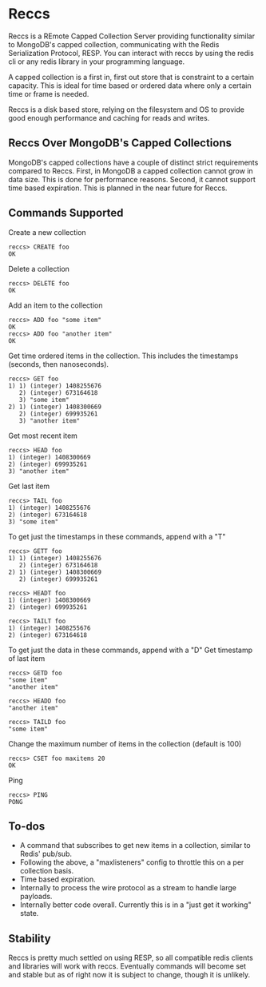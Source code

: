 # Reccs

Reccs is a REmote Capped Collection Server providing functionality similar to 
MongoDB's capped collection, communicating with the Redis Serialization 
Protocol, RESP. You can interact with reccs by using the redis cli or any redis
library in your programming language.

A capped collection is a first in, first out store that is constraint to a
certain capacity. This is ideal for time based or ordered data where only a
certain time or frame is needed.

Reccs is a disk based store, relying on the filesystem and OS to provide good
enough performance and caching for reads and writes. 


## Reccs Over MongoDB's Capped Collections

MongoDB's capped collections have a couple of distinct strict requirements
compared to Reccs. First, in MongoDB a capped collection cannot grow in data
size. This is done for performance reasons. Second, it cannot support time based
expiration. This is planned in the near future for Reccs.


## Commands Supported

Create a new collection

	reccs> CREATE foo
	OK

Delete a collection

	reccs> DELETE foo
	OK

Add an item to the collection

	reccs> ADD foo "some item"
	OK
	reccs> ADD foo "another item"
	OK

Get time ordered items in the collection. This includes the timestamps (seconds,
then nanoseconds).

	reccs> GET foo
	1) 1) (integer) 1408255676
	   2) (integer) 673164618
	   3) "some item"
	2) 1) (integer) 1408300669
	   2) (integer) 699935261
	   3) "another item"

Get most recent item

	reccs> HEAD foo
	1) (integer) 1408300669
	2) (integer) 699935261
	3) "another item"

Get last item

	reccs> TAIL foo
	1) (integer) 1408255676
	2) (integer) 673164618
	3) "some item"

To get just the timestamps in these commands, append with a "T"

	reccs> GETT foo
	1) 1) (integer) 1408255676
	   2) (integer) 673164618
	2) 1) (integer) 1408300669
	   2) (integer) 699935261

	reccs> HEADT foo
	1) (integer) 1408300669
	2) (integer) 699935261

	reccs> TAILT foo
	1) (integer) 1408255676
	2) (integer) 673164618

To get just the data in these commands, append with a "D"
Get timestamp of last item

	reccs> GETD foo
	"some item"
	"another item"

	reccs> HEADD foo
	"another item"

	reccs> TAILD foo
	"some item"

Change the maximum number of items in the collection (default is 100)

	reccs> CSET foo maxitems 20
	OK

Ping

	reccs> PING
	PONG


## To-dos

- A command that subscribes to get new items in a collection, similar to Redis' pub/sub.
- Following the above, a "maxlisteners" config to throttle this on a per collection basis.
- Time based expiration.
- Internally to process the wire protocol as a stream to handle large payloads.
- Internally better code overall. Currently this is in a "just get it working" state.


## Stability

Reccs is pretty much settled on using RESP, so all compatible redis clients and
libraries will work with reccs. Eventually commands will become set and stable
but as of right now it is subject to change, though it is unlikely.

